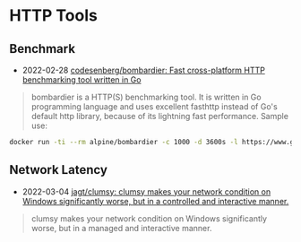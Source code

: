 # HTTP Tools

## Benchmark
- 2022-02-28 [codesenberg/bombardier: Fast cross-platform HTTP benchmarking tool written in Go](https://github.com/codesenberg/bombardier)
> bombardier is a HTTP(S) benchmarking tool. It is written in Go programming language and uses excellent fasthttp instead of Go's default http library, because of its lightning fast performance.
Sample use:
```bash
docker run -ti --rm alpine/bombardier -c 1000 -d 3600s -l https://www.gosuslugi.ru
```

## Network Latency
- 2022-03-04 [jagt/clumsy: clumsy makes your network condition on Windows significantly worse, but in a controlled and interactive manner.](https://github.com/jagt/clumsy)
> clumsy makes your network condition on Windows significantly worse, but in a managed and interactive manner.



